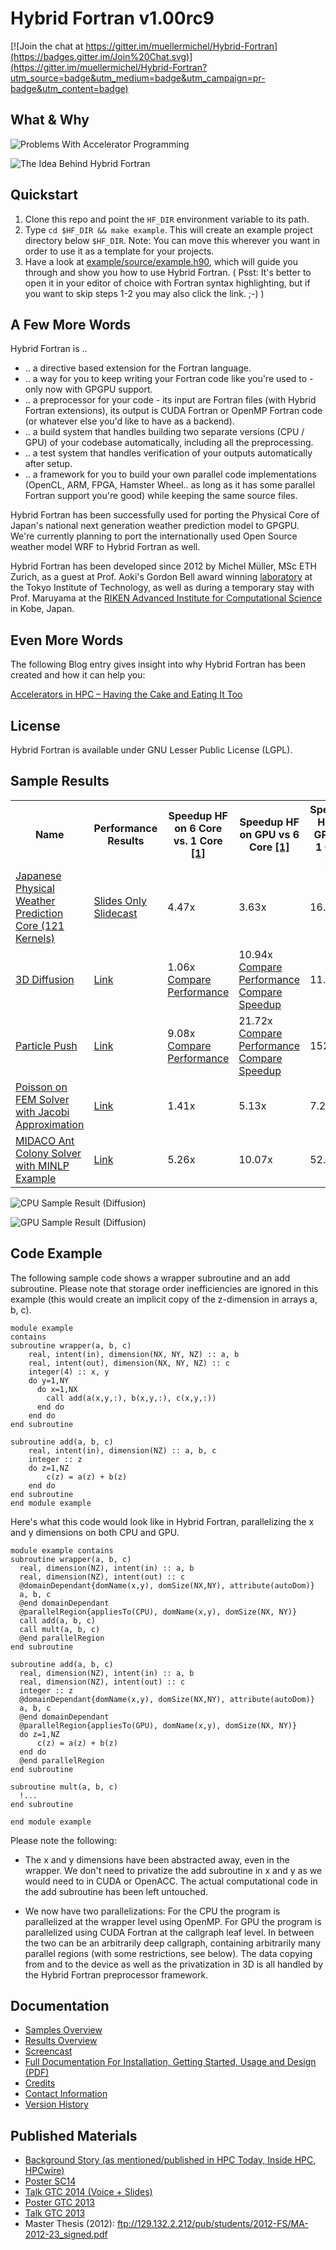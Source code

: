 Hybrid Fortran v1.00rc9
=======================

[![Join the chat at https://gitter.im/muellermichel/Hybrid-Fortran](https://badges.gitter.im/Join%20Chat.svg)](https://gitter.im/muellermichel/Hybrid-Fortran?utm_source=badge&utm_medium=badge&utm_campaign=pr-badge&utm_content=badge)

What & Why
----------
![Problems With Accelerator Programming](/../master/doc/Problem.gif)

![The Idea Behind Hybrid Fortran](/../master/doc/The%20Idea%20Behind%20Hybrid%20Fortran.gif)

Quickstart
---------------
1. Clone this repo and point the `HF_DIR` environment variable to its path.
2. Type `cd $HF_DIR && make example`. This will create an example project directory below `$HF_DIR`. Note: You can move this wherever you want in order to use it as a template for your projects.
3. Have a look at [example/source/example.h90](hf_template/example_example.h90), which will guide you through and show you how to use Hybrid Fortran. ( Psst: It's better to open it in your editor of choice with Fortran syntax highlighting, but if you want to skip steps 1-2 you may also click the link. ;-) )

A Few More Words
-------------------

Hybrid Fortran is ..
* .. a directive based extension for the Fortran language.
* .. a way for you to keep writing your Fortran code like you're used to - only now with GPGPU support.
* .. a preprocessor for your code - its input are Fortran files (with Hybrid Fortran extensions), its output is CUDA Fortran or OpenMP Fortran code (or whatever else you'd like to have as a backend).
* .. a build system that handles building two separate versions (CPU / GPU) of your codebase automatically, including all the preprocessing.
* .. a test system that handles verification of your outputs automatically after setup.
* .. a framework for you to build your own parallel code implementations (OpenCL, ARM, FPGA, Hamster Wheel.. as long as it has some parallel Fortran support you're good) while keeping the same source files.

Hybrid Fortran has been successfully used for porting the Physical Core of Japan's national next generation weather prediction model to GPGPU. We're currently planning to port the internationally used Open Source weather model WRF to Hybrid Fortran as well.

Hybrid Fortran has been developed since 2012 by Michel Müller, MSc ETH Zurich, as a guest at Prof. Aoki's Gordon Bell award winning [laboratory](http://www.sim.gsic.titech.ac.jp/index-e.html) at the Tokyo Institute of Technology, as well as during a temporary stay with Prof. Maruyama at the [RIKEN Advanced Institute for Computational Science](http://www.aics.riken.jp/en/) in Kobe, Japan.

Even More Words
---------------
The following Blog entry gives insight into why Hybrid Fortran has been created and how it can help you:

[Accelerators in HPC – Having the Cake and Eating It Too](http://typhooncomputing.com/?p=416)

License
-------
Hybrid Fortran is available under GNU Lesser Public License (LGPL).

Sample Results
--------------
<table>
    <tr>
        <th>Name</th>
        <th>Performance Results</th>
        <th>Speedup HF on 6 Core vs. 1 Core <a href="results/Overview.md">[1]</a></th>
        <th>Speedup HF on GPU vs 6 Core <a href="results/Overview.md">[1]</a></th>
        <th>Speedup HF on GPU vs 1 Core <a href="results/Overview.md">[1]</a></th>
    </tr>
    <tr>
        <td><a href="doc/Slides_GTC2014.pdf">Japanese Physical Weather Prediction Core (121 Kernels)</a></td>
        <td><a href="doc/Slides_GTC2014.pdf">Slides Only</a><br>
            <a href="http://on-demand.gputechconf.com/gtc/2014/video/S4352-asuca-on-gpu-hybrid-port-japanese-weather-model.mp4">Slidecast</a></td>
        <td>4.47x</td>
        <td>3.63x</td>
        <td>16.22x</td>
    </tr>
    <tr>
        <td><a href="examples/Overview.md#characteristics">3D Diffusion</a></td>
        <td><a href="results/diffusion_results.xlsx">Link</a></td>
        <td>1.06x<br>
            <a href="results/diffusion_perf_comparison_6core.png">Compare Performance</a>
        </td>
        <td>10.94x<br>
            <a href="results/diffusion_perf_comparison_gpu.png">Compare Performance</a><br>
            <a href="results/diffusion_speedup_comparison_gpu.png">Compare Speedup</a>
        </td>
        <td>11.66x</td>
    </tr>
    <tr>
        <td><a href="examples/Overview.md#characteristics">Particle Push</a></td>
        <td><a href="results/particle_results.xlsx">Link</a></td>
        <td>9.08x<br>
            <a href="results/particle_perf_comparison_6core.png">Compare Performance</a>
        </td>
        <td>21.72x<br>
            <a href="results/particle_perf_comparison_gpu.png">Compare Performance</a><br>
            <a href="results/particle_speedup_comparison_gpu.png">Compare Speedup</a>
        </td>
        <td>152.79x</td>
    </tr>
    <tr>
        <td><a href="examples/Overview.md#characteristics">Poisson on FEM Solver with Jacobi Approximation</a></td>
        <td><a href="results/poisson_results.xlsx">Link</a></td>
        <td>1.41x</td>
        <td>5.13x</td>
        <td>7.28x</td>
    </tr>
    <tr>
        <td><a href="examples/Overview.md#characteristics">MIDACO Ant Colony Solver with MINLP Example</a></td>
        <td><a href="results/midaco_results.xlsx">Link</a></td>
        <td>5.26x</td>
        <td>10.07x</td>
        <td>52.99x</td>
    </tr>
</table>

![CPU Sample Result (Diffusion)](/../master/doc/CPUPerf.png)

![GPU Sample Result (Diffusion)](/../master/doc/GPUPerf.png)

Code Example
------------
The following sample code shows a wrapper subroutine and an add subroutine. Please note that storage order inefficiencies are ignored in this example (this would create an implicit copy of the z-dimension in arrays a, b, c).

```Fortran
module example
contains
subroutine wrapper(a, b, c)
    real, intent(in), dimension(NX, NY, NZ) :: a, b
    real, intent(out), dimension(NX, NY, NZ) :: c
    integer(4) :: x, y
    do y=1,NY
      do x=1,NX
        call add(a(x,y,:), b(x,y,:), c(x,y,:))
      end do
    end do
end subroutine

subroutine add(a, b, c)
    real, intent(in), dimension(NZ) :: a, b, c
    integer :: z
    do z=1,NZ
        c(z) = a(z) + b(z)
    end do
end subroutine
end module example
```

Here's what this code would look like in Hybrid Fortran, parallelizing the x and y dimensions on both CPU and GPU.

```Fortran
module example contains
subroutine wrapper(a, b, c)
  real, dimension(NZ), intent(in) :: a, b
  real, dimension(NZ), intent(out) :: c
  @domainDependant{domName(x,y), domSize(NX,NY), attribute(autoDom)}
  a, b, c
  @end domainDependant
  @parallelRegion{appliesTo(CPU), domName(x,y), domSize(NX, NY)}
  call add(a, b, c)
  call mult(a, b, c)
  @end parallelRegion
end subroutine

subroutine add(a, b, c)
  real, dimension(NZ), intent(in) :: a, b
  real, dimension(NZ), intent(out) :: c
  integer :: z
  @domainDependant{domName(x,y), domSize(NX,NY), attribute(autoDom)}
  a, b, c
  @end domainDependant
  @parallelRegion{appliesTo(GPU), domName(x,y), domSize(NX, NY)}
  do z=1,NZ
      c(z) = a(z) + b(z)
  end do
  @end parallelRegion
end subroutine

subroutine mult(a, b, c)
  !...
end subroutine

end module example
```

Please note the following:
* The x and y dimensions have been abstracted away, even in the wrapper. We don't need to privatize the add subroutine in x and y as we would need to in CUDA or OpenACC. The actual computational code in the add subroutine has been left untouched.

* We now have two parallelizations: For the CPU the program is parallelized at the wrapper level using OpenMP. For GPU the program is parallelized using CUDA Fortran at the callgraph leaf level. In between the two can be an arbitrarily deep callgraph, containing arbitrarily many parallel regions (with some restrictions, see below). The data copying from and to the device as well as the privatization in 3D is all handled by the Hybrid Fortran preprocessor framework.

Documentation
-------------
* [Samples Overview](examples/Overview.md)
* [Results Overview](results/Overview.md)
* [Screencast](https://www.youtube.com/watch?v=3Of4kFQQRi4)
* [Full Documentation For Installation, Getting Started, Usage and Design (PDF)](doc/Documentation.pdf?raw=true)
* [Credits](CREDITS.md)
* [Contact Information](CONTACT.md)
* [Version History](HISTORY.md)

Published Materials
-------------------
* [Background Story (as mentioned/published in HPC Today, Inside HPC, HPCwire)](http://typhooncomputing.com/?p=416)
* [Poster SC14](http://sc14.supercomputing.org/sites/all/themes/sc14/files/archive/tech_poster/tech_poster_pages/post134.html)
* [Talk GTC 2014 (Voice + Slides)](http://on-demand.gputechconf.com/gtc/2014/video/S4352-asuca-on-gpu-hybrid-port-japanese-weather-model.mp4)
* [Poster GTC 2013](http://on-demand.gputechconf.com/gtc/2013/poster/pdf/P0199_MichelMueller.pdf)
* [Talk GTC 2013](http://on-demand.gputechconf.com/gtc/2013/presentations/S3326-Hybrid-Fortran-GPGPUs-For-Weather-Prediction.pdf)
* Master Thesis (2012): ftp://129.132.2.212/pub/students/2012-FS/MA-2012-23_signed.pdf
